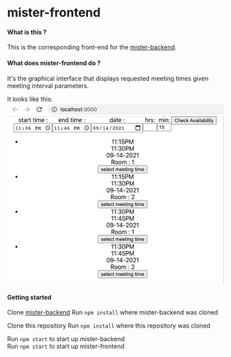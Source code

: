 # mister-frontend

#### What is this ?

This is the corresponding front-end for the [mister-backend](https://github.com/daxlar/mister-backend).

#### What does mister-frontend do ?

It's the graphical interface that displays requested meeting times given meeting interval parameters.

It looks like this: ![gui](/pics/mister-frontend.png)

#### Getting started

Clone [mister-backend](https://github.com/daxlar/mister-backend)
Run `npm install` where mister-backend was cloned

Clone this repository
Run `npm install` where this repository was cloned

Run `npm start` to start up mister-backend  
Run `npm start` to start up mister-frontend
